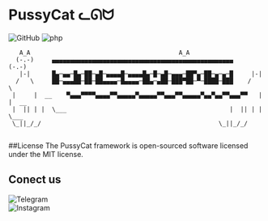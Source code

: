 # PussyCat ᓚᘏᗢ
<div>
<img alt="GitHub" src="https://img.shields.io/github/license/Masihgh/pussycat?style=flat-square">
<img alt="php" src="https://img.shields.io/badge/php-%5E7.1.3-blueviolet?style=flat-square">
</div>
  
```
   A_A							               A_A
  (-.-)		▄▄▄▄▄▄▄▄▄▄▄▄▄▄▄▄▄▄▄▄▄▄▄▄▄▄▄▄▄▄▄▄▄▄▄▄▄▄▄▄▄▄▄▄▄▄▄▄▄▄    (-.-)
   |-|		█▄─▄▄─█▄─██─▄█─▄▄▄▄█─▄▄▄▄█▄─█─▄█─▄▄▄─██▀▄─██─▄─▄─█     |-|	 
  /   \ 	██─▄▄▄██─██─██▄▄▄▄─█▄▄▄▄─██▄─▄██─███▀██─▀─████─███    /   \
 |     |  __    ▀▄▄▄▀▀▀▀▄▄▄▄▀▀▄▄▄▄▄▀▄▄▄▄▄▀▀▄▄▄▀▀▄▄▄▄▄▀▄▄▀▄▄▀▀▄▄▄▀▀   |     |  __ 	
 |  || | |  \___		                                     |  || | |  \___
 \_||_/_/			                                      \_||_/_/
 

```
  

##License
The PussyCat framework is open-sourced software licensed under the MIT license.



## Conect us
<div>
<img alt="Telegram" src="https://img.shields.io/badge/Telegram-t.me/masihghaznavi-9cf?logo=telegram&style=social"></br>
<img alt="Instagram" src="https://img.shields.io/badge/Instagram-@ghaznavi__masih-9cf?logo=Instagram&style=social">

</div>
 




